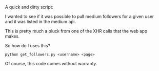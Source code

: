 A quick and dirty script:

I wanted to see if it was possible to pull medium followers for a given
user and it was listed in the medium api.

This is pretty much a pluck from one of the XHR calls that the web app
makes.

So how do I uses this?

```
python get_followers.py <username> <page>
```

Of course, this code comes without warranty.

